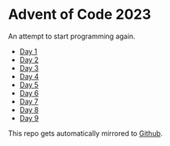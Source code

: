 # Advent of Code 2023

An attempt to start programming again.

- [Day 1](./day01/trebuchet.go)
- [Day 2](./day02/lottacubes.go)
- [Day 3](./day03/engine-schema.go)
- [Day 4](./day04/scratchcards.go)
- [Day 5](./day05/seeds.go)
- [Day 6](./day06/race.go)
- [Day 7](./day07/cards.go)
- [Day 8](./day08/charpath.go)
- [Day 9](./day09/oasis.go)


This repo gets automatically mirrored to [Github](https://github.com/Doddophonique/aoc2023).
